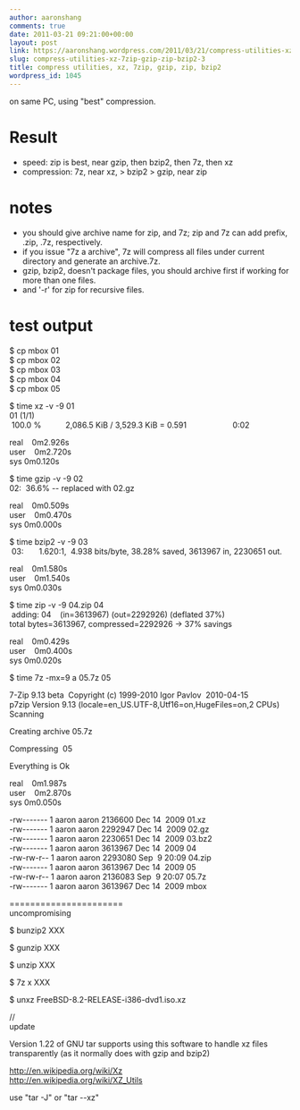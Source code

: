 ```yaml
---
author: aaronshang
comments: true
date: 2011-03-21 09:21:00+00:00
layout: post
link: https://aaronshang.wordpress.com/2011/03/21/compress-utilities-xz-7zip-gzip-zip-bzip2-3/
slug: compress-utilities-xz-7zip-gzip-zip-bzip2-3
title: compress utilities, xz, 7zip, gzip, zip, bzip2
wordpress_id: 1045
---
```


  
on same PC, using "best" compression.  
  
  
Result  
======================  
  
- speed: zip is best, near gzip, then bzip2, then 7z, then xz  
- compression: 7z, near xz, > bzip2 > gzip, near zip  
  
  
  
  
notes  
======================  
- you should give archive name for zip, and 7z; zip and 7z can add prefix, .zip, .7z, respectively.  
- if you issue "7z a archive", 7z will compress all files under current directory and generate an archive.7z.  
- gzip, bzip2, doesn't package files, you should archive first if working for more than one files.  
- and '-r' for zip for recursive files.  
  
  
  
  
test output  
======================  
  
  
$ cp mbox 01  
$ cp mbox 02  
$ cp mbox 03  
$ cp mbox 04  
$ cp mbox 05  
  
  
$ time xz -v -9 01  
01 (1/1)  
 100.0 %           2,086.5 KiB / 3,529.3 KiB = 0.591                     0:02  
  
real    0m2.926s  
user    0m2.720s  
sys 0m0.120s  
  
  
$ time gzip -v -9 02  
02:  36.6% -- replaced with 02.gz  
  
real    0m0.509s  
user    0m0.470s  
sys 0m0.000s  
  
  
$ time bzip2 -v -9 03  
 03:       1.620:1,  4.938 bits/byte, 38.28% saved, 3613967 in, 2230651 out.  
  
real    0m1.580s  
user    0m1.540s  
sys 0m0.030s  
  
  
$ time zip -v -9 04.zip 04  
 adding: 04    (in=3613967) (out=2292926) (deflated 37%)  
total bytes=3613967, compressed=2292926 -> 37% savings  
  
real    0m0.429s  
user    0m0.400s  
sys 0m0.020s  
  
  
$ time 7z -mx=9 a 05.7z 05  
  
7-Zip 9.13 beta  Copyright (c) 1999-2010 Igor Pavlov  2010-04-15  
p7zip Version 9.13 (locale=en_US.UTF-8,Utf16=on,HugeFiles=on,2 CPUs)  
Scanning  
  
  
  
Creating archive 05.7z  
  
Compressing  05  
  
Everything is Ok  
  
real    0m1.987s  
user    0m2.870s  
sys 0m0.050s  
  
  
  
-rw------- 1 aaron aaron 2136600 Dec 14  2009 01.xz  
-rw------- 1 aaron aaron 2292947 Dec 14  2009 02.gz  
-rw------- 1 aaron aaron 2230651 Dec 14  2009 03.bz2  
-rw------- 1 aaron aaron 3613967 Dec 14  2009 04  
-rw-rw-r-- 1 aaron aaron 2293080 Sep  9 20:09 04.zip  
-rw------- 1 aaron aaron 3613967 Dec 14  2009 05  
-rw-rw-r-- 1 aaron aaron 2136083 Sep  9 20:07 05.7z  
-rw------- 1 aaron aaron 3613967 Dec 14  2009 mbox  
  
  
  
  
  
======================  
uncompromising  
  
$ bunzip2 XXX  
  
$ gunzip XXX  
  
$ unzip XXX  
  
$ 7z x XXX  
  
$ unxz FreeBSD-8.2-RELEASE-i386-dvd1.iso.xz  
  
  
  
  
  
//  
update  
  
Version 1.22 of GNU tar supports using this software to handle xz files transparently (as it normally does with gzip and bzip2)  
  
http://en.wikipedia.org/wiki/Xz  
http://en.wikipedia.org/wiki/XZ_Utils  
  
use "tar -J" or "tar --xz"  
  

